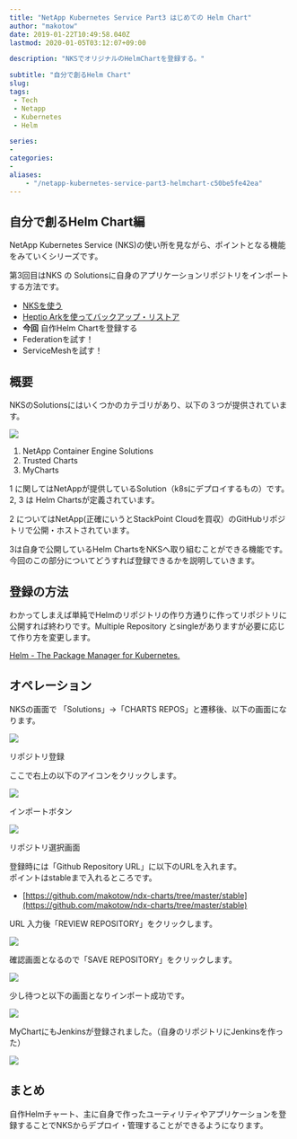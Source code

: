 ```yaml
---
title: "NetApp Kubernetes Service Part3 はじめての Helm Chart"
author: "makotow"
date: 2019-01-22T10:49:58.040Z
lastmod: 2020-01-05T03:12:07+09:00

description: "NKSでオリジナルのHelmChartを登録する。"

subtitle: "自分で創るHelm Chart"
slug: 
tags:
 - Tech
 - Netapp
 - Kubernetes
 - Helm

series:
-
categories:
-
aliases:
    - "/netapp-kubernetes-service-part3-helmchart-c50be5fe42ea"
---
```


## 自分で創るHelm Chart編

NetApp Kubernetes Service (NKS)の使い所を見ながら、ポイントとなる機能をみていくシリーズです。

第3回目はNKS の Solutionsに自身のアプリケーションリポジトリをインポートする方法です。

*   [NKSを使う](https://medium.com/makotows-blog/netapp-kubernetes-service-part1-nks-179211138638)
*   [Heptio Arkを使ってバックアップ・リストア](https://medium.com/makotows-blog/netapp-kubernetes-service-part2-kubernetes-backup-restore-with-heptio-ark-a0b5e24597c1)
*   **今回** 自作Helm Chartを登録する
*   Federationを試す！
*   ServiceMeshを試す！


## 概要

NKSのSolutionsにはいくつかのカテゴリがあり、以下の３つが提供されています。


![](1.jpeg)



1.  NetApp Container Engine Solutions
2.  Trusted Charts
3.  MyCharts

1 に関してはNetAppが提供しているSolution（k8sにデプロイするもの）です。  
 2, 3 は Helm Chartsが定義されています。

2 についてはNetApp(正確にいうとStackPoint Cloudを買収）のGitHubリポジトリで公開・ホストされています。

3は自身で公開しているHelm ChartsをNKSへ取り組むことができる機能です。  
 今回のこの部分についてどうすれば登録できるかを説明していきます。

## 登録の方法

わかってしまえば単純でHelmのリポジトリの作り方通りに作ってリポジトリに公開すれば終わりです。Multiple Repository とsingleがありますが必要に応じて作り方を変更します。

[Helm - The Package Manager for Kubernetes.](https://docs.helm.sh/developing_charts/)


## オペレーション

NKSの画面で 「Solutions」-&gt;「CHARTS REPOS」と遷移後、以下の画面になります。


![](2.jpeg)

リポジトリ登録



ここで右上の以下のアイコンをクリックします。


![](3.jpeg)

インポートボタン



![](4.jpeg)

リポジトリ選択画面



登録時には「Github Repository URL」に以下のURLを入れます。  
 ポイントはstableまで入れるところです。

*   [https://github.com/makotow/ndx-charts/tree/master/stable](https://github.com/makotow/ndx-charts/tree/master/stable)

URL 入力後「REVIEW REPOSITORY」をクリックします。


![](5.jpeg)



確認画面となるので「SAVE REPOSITORY」をクリックします。


![](6.jpeg)



少し待つと以下の画面となりインポート成功です。


![](7.jpeg)



MyChartにもJenkinsが登録されました。（自身のリポジトリにJenkinsを作った）


![](8.jpeg)



## まとめ

自作Helmチャート、主に自身で作ったユーティリティやアプリケーションを登録することでNKSからデプロイ・管理することができるようになります。
